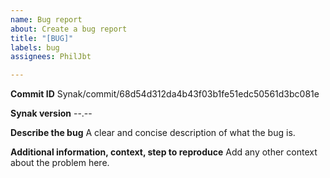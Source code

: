 ```yaml
---
name: Bug report
about: Create a bug report
title: "[BUG]"
labels: bug
assignees: PhilJbt

---
```


**Commit ID**
Synak/commit/68d54d312da4b43f03b1fe51edc50561d3bc081e

**Synak version**
--.--

**Describe the bug**
A clear and concise description of what the bug is.

**Additional information, context, step to reproduce**
Add any other context about the problem here.
